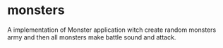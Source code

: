 # monsters

A implementation of Monster application witch create random monsters army and then all monsters make battle sound and attack.
